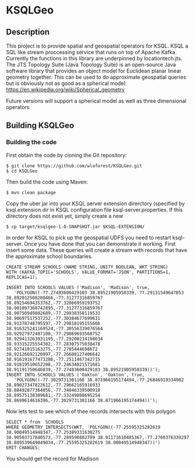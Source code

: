 # KSQLGeo
## Description
This project is to provide spatial and geospatial operators for KSQL.  KSQL a SQL like stream proccessing service
that runs on top of Apache Kafka.  Currently the functions in this library are underpinned by locationtech.jts.
The JTS Topology Suite (Java Topology Suite) is an open-source Java software library that provides an object model
for Euclidean planar linear geometry together.  This can be used to do approximate geospatial queries but is obviously
not as good as a spherical model: https://en.wikipedia.org/wiki/Spherical_geometry

Future versions will support a spherical model as well as three dimensional operators

## Building KSQLGeo

### Building the code

First obtain the code by cloning the Git repository:

    $ git clone https://github.com/wlaforest/KSQLGeo.git
    $ cd KSQLGeo

Then build the code using Maven:

    $ mvn clean package

Copy the uber jar into your KSQL server extension direrctory (specified  by ksql.extension.dir in KSQL configuration
file ksql-server.properties. If this directory does not exist yet, simply create a new

    $ cp target/ksqlgeo-1.0-SNAPSHOT.jar $KSQL-EXTENSION/

In order for KSQL to pick up the geospatial UDFS you need to restart ksql-server.  Once you have done that you can
demonstrate it working.  First insert some data. These queries will create a stream with records that have the
approximate school boundaries.

    CREATE STREAM SCHOOLS (NAME STRING, UNITY BOOLEAN, WKT STRING)
    WITH (KAFKA_TOPIC='SCHOOLS', VALUE_FORMAT='JSON', PARTITIONS=1, REPLICAS=1);

    INSERT INTO SCHOOLS VALUES ('Madison', 'Madison', true,
       'POLYGON((-77.27483600429103 38.89521905950339,-77.29131549647853 38.892012508280466,-77.31277316859767 38.89254694353762,-77.32066959193752 38.901097360742895,-77.31277316859767 38.90750949802689,-77.29938358119533 38.90697517537252,-77.30384677699611 38.91378748795597,-77.29818195155666 38.916325241169524,-77.30556339076564 38.92927972487108,-77.29869693568752 38.929413263931195,-77.29200214198634 38.93315225554382,-77.28307575038478 38.92741015163275,-77.2705444698672 38.92126692120997,-77.26608127406642 38.916191677473286,-77.2511467342715 38.91819510652208,-77.24634021571681 38.91191750646839,-77.27483600429103 38.89521905950339))');
    INSERT INTO SCHOOLS VALUES ('Oakton', 'Oakton', true,
       'POLYGON((-77.3029731301166 38.871966195174494,-77.26846919334902 38.89027347822612,-77.29662165916933 38.88492877364056,-77.34846339500918 38.89575138309681,-77.33249888695254 38.8699614616396,-77.3029731301166 38.871966195174494))');

Now lets test to see which of thee records intersects with this polygon

    SELECT * from  SCHOOLS
    WHERE GEOMETRY_INTERSECTS(WKT, 'POLYGON((-77.25595325282619 38.90049514948347,-77.25389331630275 38.90503717840573,-77.289598882709 38.91171610485367,-77.2760376339297 38.889539649049034,-77.25595325282619 38.90049514948347))')
    EMIT CHANGES;

You should get the record for Madison
